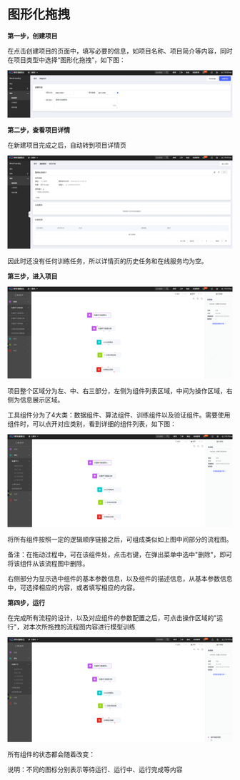 # 图形化拖拽

**第一步，创建项目**

在点击创建项目的页面中，填写必要的信息，如项目名称、项目简介等内容，同时在项目类型中选择“图形化拖拽”，如下图：

![创建项目1](../../../../../image/AI-and-Machine-Learning/NeuFoundry/8.1.4/8.1.4.3/8.1.4.3.3/1.png)

**第二步，查看项目详情**

在新建项目完成之后，自动转到项目详情页

![查看详情1](../../../../../image/AI-and-Machine-Learning/NeuFoundry/8.1.4/8.1.4.3/8.1.4.3.3/2.png)

因此时还没有任何训练任务，所以详情页的历史任务和在线服务均为空。

**第三步，进入项目**

![进入项目1](../../../../../image/AI-and-Machine-Learning/NeuFoundry/8.1.4/8.1.4.3/8.1.4.3.3/3.png)

项目整个区域分为左、中、右三部分，左侧为组件列表区域，中间为操作区域，右侧为信息展示区域。

工具组件分为了4大类：数据组件、算法组件、训练组件以及验证组件。需要使用组件时，可以点开对应类别，看到详细的组件列表，如下图：

![进入项目2](../../../../../image/AI-and-Machine-Learning/NeuFoundry/8.1.4/8.1.4.3/8.1.4.3.3/4.png)

将所有组件按照一定的逻辑顺序链接之后，可组成类似如上图中间部分的流程图。

备注：在拖动过程中，可在该组件处，点击右键，在弹出菜单中选中"删除"，即可将该组件从该流程图中删除。
  
右侧部分为显示选中组件的基本参数信息，以及组件的描述信息，从基本参数信息中，可选择相应的内容，或者填写相应的内容。

**第四步，运行**
  
在完成所有流程的设计，以及对应组件的参数配置之后，可点击操作区域的"运行"，对本次所拖拽的流程图内容进行模型训练

![运行1](../../../../../image/AI-and-Machine-Learning/NeuFoundry/8.1.4/8.1.4.3/8.1.4.3.3/5.png)

所有组件的状态都会随着改变：



说明：不同的图标分别表示等待运行、运行中、运行完成等内容